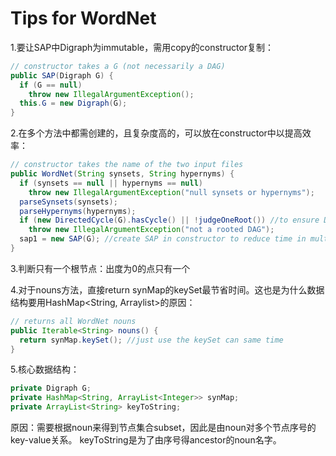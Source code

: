 # Tips for WordNet
1.要让SAP中Digraph为immutable，需用copy的constructor复制：
```java
// constructor takes a G (not necessarily a DAG) 
public SAP(Digraph G) {
  if (G == null)
    throw new IllegalArgumentException();
  this.G = new Digraph(G);
}
```

2.在多个方法中都需创建的，且复杂度高的，可以放在constructor中以提高效率：
```java
// constructor takes the name of the two input files
public WordNet(String synsets, String hypernyms) {
  if (synsets == null || hypernyms == null)
    throw new IllegalArgumentException("null synsets or hypernyms");
  parseSynsets(synsets);
  parseHypernyms(hypernyms);
  if (new DirectedCycle(G).hasCycle() || !judgeOneRoot()) //to ensure DAG and one root
    throw new IllegalArgumentException("not a rooted DAG");
  sap1 = new SAP(G); //create SAP in constructor to reduce time in multiple calls
}
```


3.判断只有一个根节点：出度为0的点只有一个

4.对于nouns方法，直接return synMap的keySet最节省时间。这也是为什么数据结构要用HashMap<String, Arraylist<Integer>>的原因：
```java
// returns all WordNet nouns
public Iterable<String> nouns() {
  return synMap.keySet(); //just use the keySet can same time
}
```


5.核心数据结构：
```java
private Digraph G;
private HashMap<String, ArrayList<Integer>> synMap;
private ArrayList<String> keyToString;
```
原因：需要根据noun来得到节点集合subset，因此是由noun对多个节点序号的key-value关系。
keyToString是为了由序号得ancestor的noun名字。
